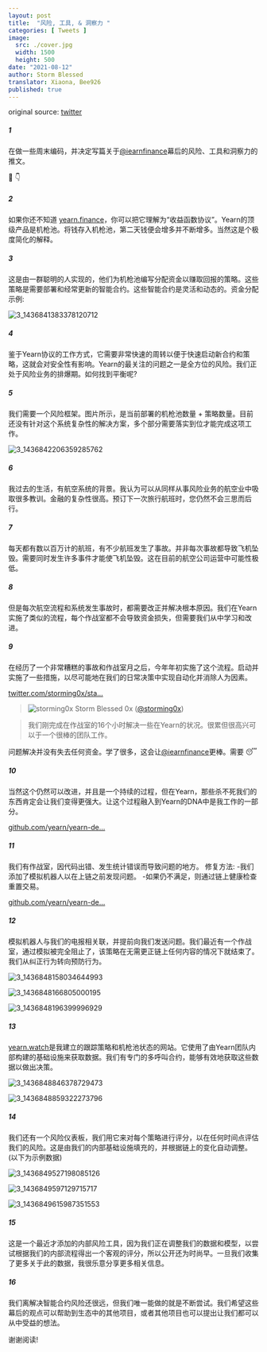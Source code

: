 ```yaml
---
layout: post
title:  "风险, 工具, & 洞察力 "
categories: [ Tweets ]
image:
  src: ./cover.jpg
  width: 1500
  height: 500
date: "2021-08-12"
author: Storm Blessed
translator: Xiaona, Bee926
published: true
---
```


original source: [twitter](https://twitter.com/storming0x/status/1436851219864059906)

##### 1
在做一些周末编码，并决定写篇关于[@iearnfinance](https://twitter.com/iearnfinance)幕后的风险、工具和洞察力的推文。

🧵 👇

##### 2
如果你还不知道 [yearn.finance](http://yearn.finance)，你可以把它理解为“收益函数协议”。Yearn的顶级产品是机枪池。将钱存入机枪池，第二天钱便会增多并不断增多。当然这是个极度简化的解释。

##### 3
这是由一群聪明的人实现的，他们为机枪池编写分配资金以赚取回报的策略。这些策略是需要部署和经常更新的智能合约。这些智能合约是灵活和动态的。资金分配示例:

![3_1436841383378120712](3_1436841383378120712.jpg?w=1200&h=663)

##### 4
鉴于Yearn协议的工作方式，它需要非常快速的周转以便于快速启动新合约和策略，这就会对安全性有影响。Yearn的最关注的问题之一是全方位的风险。我们正处于风险业务的排爆期。如何找到平衡呢?

##### 5
我们需要一个风险框架。图片所示，是当前部署的机枪池数量 + 策略数量。目前还没有针对这个系统复杂性的解决方案，多个部分需要落实到位才能完成这项工作。

![3_1436842206359285762](3_1436842206359285762.jpg?w=398&h=117)

##### 6
我过去的生活，有航空系统的背景。我认为可以从同样从事风险业务的航空业中吸取很多教训。金融的复杂性很高。预订下一次旅行航班时，您仍然不会三思而后行。

##### 7
每天都有数以百万计的航班，有不少航班发生了事故。并非每次事故都导致飞机坠毁。需要同时发生许多事件才能使飞机坠毁。这在目前的航空公司运营中可能性极低。

##### 8
但是每次航空流程和系统发生事故时，都需要改正并解决根本原因。我们在Yearn实施了类似的流程，每个作战室都不会导致资金损失，但需要我们从中学习和改进。

##### 9
在经历了一个非常糟糕的事故和作战室月之后，今年年初实施了这个流程。启动并实施了一些措施，以尽可能地在我们的日常决策中实现自动化并消除人为因素。

[twitter.com/storming0x/sta…](https://twitter.com/storming0x/status/1395452522840608768?s=20)

> ![storming0x](storming0x-881012267675820034.jpg?w=48&h=48)
> Storm Blessed 0x ([@storming0x](https://twitter.com/storming0x))

> 我们刚完成在作战室的16个小时解决一些在Yearn的状况。很累但很高兴可以于一个很棒的团队工作。

问题解决并没有失去任何资金。学了很多，这会让[@iearnfinance](https://twitter.com/iearnfinance)更棒。需要 😴

##### 10
当然这个仍然可以改进，并且是一个持续的过程，但在Yearn，那些杀不死我们的东西肯定会让我们变得更强大。让这个过程融入到Yearn的DNA中是我工作的一部分。

[github.com/yearn/yearn-de…](https://github.com/yearn/yearn-devdocs/blob/master/docs/developers/v2/EMERGENCY.md)

##### 11
我们有作战室，因代码出错、发生统计错误而导致问题的地方。
修复方法:
-我们添加了模拟机器人以在上链之前发现问题。
-如果仍不满足，则通过链上健康检查重置交易。

[github.com/yearn/yearn-de…](https://github.com/yearn/yearn-devdocs/blob/master/docs/developers/v2/DEPLOYMENT.md#health-checks)

##### 12
模拟机器人与我们的电报相关联，并提前向我们发送问题。我们最近有一个作战室，通过模拟被完全阻止了，该策略在无需更正链上任何内容的情况下就结束了。我们从纠正行为转向预防行为。

![3_1436848158034644993](3_1436848158034644993.jpg?w=652&h=780)

![3_1436848166805000195](3_1436848166805000195.jpg?w=984&h=748)

![3_1436848196399996929](3_1436848196399996929.jpg?w=1200&h=1000)

##### 13
[yearn.watch](http://yearn.watch)是我建立的跟踪策略和机枪池状态的网站。它使用了由Yearn团队内部构建的基础设施来获取数据。我们有专门的多呼叫合约，能够有效地获取这些数据以做出决策。

![3_1436848846378729473](3_1436848846378729473.jpg?w=1200&h=739)

![3_1436848859322273796](3_1436848859322273796.jpg?w=1200&h=767)

##### 14
我们还有一个风险仪表板，我们用它来对每个策略进行评分，以在任何时间点评估我们的风险。这是由我们的内部基础设施填充的，并根据链上的变化自动调整。
(以下为示例数据)

![3_1436849527198085126](3_1436849527198085126.jpg?w=1200&h=498)

![3_1436849597129715717](3_1436849597129715717.jpg?w=583&h=433)

![3_1436849615987351553](3_1436849615987351553.jpg?w=719&h=314)

##### 15
这是一个最近才添加的内部风险工具，因为我们正在调整我们的数据和模型，以尝试根据我们的内部流程得出一个客观的评分，所以公开还为时尚早。一旦我们收集了更多关于此的数据，我很乐意分享更多相关信息。

##### 16
我们离解决智能合约风险还很远，但我们唯一能做的就是不断尝试。我们希望这些幕后的观点可以帮助到生态中的其他项目，或者其他项目也可以提出让我们都可以从中受益的想法。

谢谢阅读!
